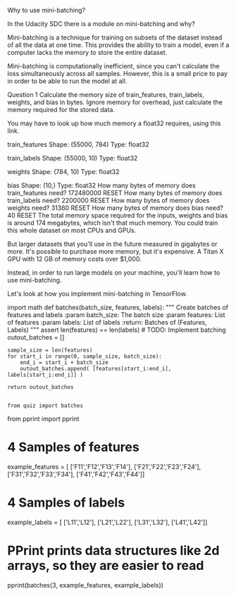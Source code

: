 



Why to use mini-batching?

In the Udacity SDC there is a module on mini-batching and why?

Mini-batching is a technique for training on subsets of the dataset instead of all the data at one time. This provides the ability to train a model, even if a computer lacks the memory to store the entire dataset.

Mini-batching is computationally inefficient, since you can't calculate the loss simultaneously across all samples. However, this is a small price to pay in order to be able to run the model at all.


Question 1
Calculate the memory size of train_features, train_labels, weights, and bias in bytes. Ignore memory for overhead, just calculate the memory required for the stored data.

You may have to look up how much memory a float32 requires, using this link.

train_features Shape: (55000, 784) Type: float32

train_labels Shape: (55000, 10) Type: float32

weights Shape: (784, 10) Type: float32

bias Shape: (10,) Type: float32
How many bytes of memory does train_features need?
172480000
RESET
How many bytes of memory does train_labels need?
2200000
RESET
How many bytes of memory does weights need?
31360
RESET
How many bytes of memory does bias need?
40
RESET
The total memory space required for the inputs, weights and bias is around 174 megabytes, which isn't that much memory. You could train this whole dataset on most CPUs and GPUs.

But larger datasets that you'll use in the future measured in gigabytes or more. It's possible to purchase more memory, but it's expensive. A Titan X GPU with 12 GB of memory costs over $1,000.

Instead, in order to run large models on your machine, you'll learn how to use mini-batching.

Let's look at how you implement mini-batching in TensorFlow.



import math
def batches(batch_size, features, labels):
    """
    Create batches of features and labels
    :param batch_size: The batch size
    :param features: List of features
    :param labels: List of labels
    :return: Batches of (Features, Labels)
    """
    assert len(features) == len(labels)
    # TODO: Implement batching
    outout_batches = []
    
    sample_size = len(features)
    for start_i in range(0, sample_size, batch_size):
        end_i = start_i + batch_size
        outout_batches.append( [features[start_i:end_i], labels[start_i:end_i]] )
        
    return outout_batches


    from quiz import batches
from pprint import pprint

# 4 Samples of features
example_features = [
    ['F11','F12','F13','F14'],
    ['F21','F22','F23','F24'],
    ['F31','F32','F33','F34'],
    ['F41','F42','F43','F44']]
# 4 Samples of labels
example_labels = [
    ['L11','L12'],
    ['L21','L22'],
    ['L31','L32'],
    ['L41','L42']]

# PPrint prints data structures like 2d arrays, so they are easier to read
pprint(batches(3, example_features, example_labels))


